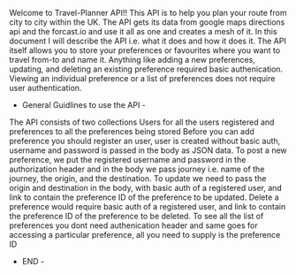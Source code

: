 Welcome to Travel-Planner API!! This API is to help you plan your route from city to city within the UK.
The API gets its data from google maps directions api and the forcast.io and use it all as one and creates a mesh of it.
In this document I will describe the API i.e. what it does and how it does it.
The API itself allows you to store your preferences or favourites where you want to travel from-to and name it.
Anything like adding a new preferences, updating, and deleting an existing preference required basic authenication. 
Viewing an individual preference or a list of preferences does not require user authentication.

- General Guidlines to use the API -

The API consists of two collections Users for all the users registered and preferences to all the preferences being stored
Before you can add preference you should register an user, user is created without basic auth, username and password is passed in the body as JSON data.
To post a new preference, we put the registered username and password in the authorization header and in the body we pass journey i.e. name of the journey, the origin, and the destination.
To update we need to pass the origin and destination in the body, with basic auth of a registered user, and link to contain the preference ID of the preference to be updated.
Delete a preference would require basic auth of a registered user, and link to contain the preference ID of the preference to be deleted.
To see all the list of preferences you dont need authenication header and same goes for accessing a particular preference, all you need to supply is the preference ID

- END -

